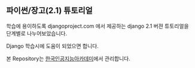 ## 파이썬/장고(2.1) 튜토리얼

학습에 용이하도록 djangoproject.com 에서 제공하는 django 2.1 버젼 튜토리얼을 단계별로 나누어보았습니다.

Django 학습시에 도움이 되었으면 합니다.


본 Repository는 [한국인공지능아카데미](https://www.ai-academy.ai)에서 관리합니다.

<figure class="align-left">
  <img src="https://static.wixstatic.com/media/44b6f1_e73b2c0a2fce4661b51d4fa254246e41~mv2.png/v1/fill/w_314,h_89,al_c,q_80,usm_0.66_1.00_0.01/44b6f1_e73b2c0a2fce4661b51d4fa254246e41~mv2.png" alt="">
</figure>

